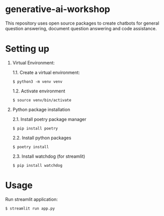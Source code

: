 # generative-ai-workshop

This repository uses open source packages to create chatbots for general question answering, document question answering and code assistance.

# Setting up

1. Virtual Environment:

    1.1. Create a virtual environment:

    ```
    $ python3 -m venv venv
    ```

    1.2. Activate environment
    ```
    $ source venv/bin/activate
    ```


2. Python package installation

    2.1. Install poetry package manager

    ```
    $ pip install poetry
    ```

    2.2. Install python packages

    ```
    $ poetry install
    ```

    2.3. Install watchdog (for streamlit)

    ```
    $ pip install watchdog
    ```

# Usage

Run streamlit application:

```
$ streamlit run app.py
```